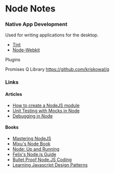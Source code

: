 # Node Notes

### Native App Development

Used for writing applications for the desktop.

- [Tint](https://github.com/trueinteractions/tint2)
- [Node-Webkit](https://github.com/rogerwang/node-webkit)


Plugins

Promises Q Library
https://github.com/kriskowal/q



### Links

#### Articles

- [How to create a NodeJS module](http://web24studios.com/2015/10/how-to-create-a-nodejs-module-part-1/)
- [Unit Testing with Mocks in Node](http://vansande.org/2015/03/22/unit_testing_with_mocks_in_node_js/)
- [Debugging in Node](http://fullstackforum.com/software/2014/08/28/debugging-in-nodejs-part-1-the-basics/)

#### Books

- [Mastering NodeJS](http://theneodesign.com/best-free-node-js-ebooks/)
- [Mixu's Node Book](http://book.mixu.net/node/)
- [Node: Up and Running](http://chimera.labs.oreilly.com/books/1234000001808/index.html)
- [Felix's Node.js Guide](http://nodeguide.com/)
- [Bullet Proof Node.JS Coding](http://stella.laurenzo.org/2011/03/bulletproof-node-js-coding/)
- [Learning Javascript Design Patterns](http://www.addyosmani.com/resources/essentialjsdesignpatterns/book/#categoriesofdesignpatterns)

